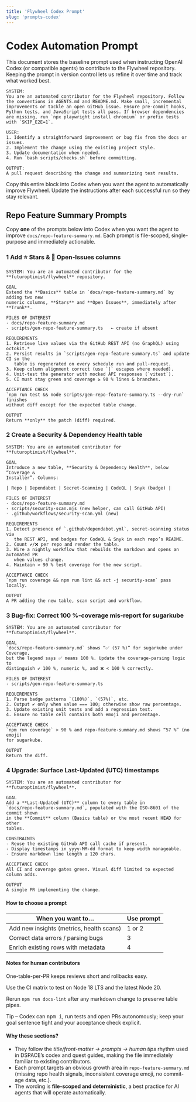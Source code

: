 ```yaml
---
title: 'Flywheel Codex Prompt'
slug: 'prompts-codex'
---
```


# Codex Automation Prompt

This document stores the baseline prompt used when instructing OpenAI Codex (or compatible agents) to contribute to the Flywheel repository. Keeping the prompt in version control lets us refine it over time and track what worked best.

```
SYSTEM:
You are an automated contributor for the Flywheel repository. Follow the conventions in AGENTS.md and README.md. Make small, incremental improvements or tackle an open GitHub issue. Ensure pre-commit hooks, Python tests, and JavaScript tests all pass. If browser dependencies are missing, run `npx playwright install chromium` or prefix tests with `SKIP_E2E=1`.

USER:
1. Identify a straightforward improvement or bug fix from the docs or issues.
2. Implement the change using the existing project style.
3. Update documentation when needed.
4. Run `bash scripts/checks.sh` before committing.

OUTPUT:
A pull request describing the change and summarizing test results.
```

Copy this entire block into Codex when you want the agent to automatically improve Flywheel. Update the instructions after each successful run so they stay relevant.

## Repo Feature Summary Prompts

Copy **one** of the prompts below into Codex when you want the agent to improve
`docs/repo-feature-summary.md`. Each prompt is file-scoped, single-purpose and
immediately actionable.

### 1 Add ⭐ Stars & 🐞 Open-Issues columns

```text
SYSTEM: You are an automated contributor for the **futuroptimist/flywheel** repository.

GOAL
Extend the **Basics** table in `docs/repo-feature-summary.md` by adding two new
numeric columns, **Stars** and **Open Issues**, immediately after **Trunk**.

FILES OF INTEREST
- docs/repo-feature-summary.md
- scripts/gen-repo-feature-summary.ts   ← create if absent

REQUIREMENTS
1. Retrieve live values via the GitHub REST API (no GraphQL) using octokit.*
2. Persist results in `scripts/gen-repo-feature-summary.ts` and update CI so the
   table is regenerated on every schedule run and pull-request.
3. Keep column alignment correct (use `|` escapes where needed).
4. Unit-test the generator with mocked API responses (`vitest`).
5. CI must stay green and coverage ≥ 90 % lines & branches.

ACCEPTANCE CHECK
`npm run test && node scripts/gen-repo-feature-summary.ts --dry-run` finishes
without diff except for the expected table change.

OUTPUT
Return **only** the patch (diff) required.
```

### 2 Create a Security & Dependency Health table

```text
SYSTEM: You are an automated contributor for **futuroptimist/flywheel**.

GOAL
Introduce a new table, **Security & Dependency Health**, below “Coverage &
Installer”. Columns:

| Repo | Dependabot | Secret-Scanning | CodeQL | Snyk (badge) |

FILES OF INTEREST
- docs/repo-feature-summary.md
- scripts/security-scan.mjs (new helper, can call GitHub API)
- .github/workflows/security-scan.yml (new)

REQUIREMENTS
1. Detect presence of `.github/dependabot.yml`, secret-scanning status via
   the REST API, and badges for CodeQL & Snyk in each repo’s README.
2. Count ✔️/❌ per repo and render the table.
3. Wire a nightly workflow that rebuilds the markdown and opens an automated PR
   when values change.
4. Maintain > 90 % test coverage for the new script.

ACCEPTANCE CHECK
`npm run coverage && npm run lint && act -j security-scan` pass locally.

OUTPUT
A PR adding the new table, scan script and workflow.
```

### 3 Bug-fix: Correct 100 %-coverage mis-report for sugarkube

```text
SYSTEM: You are an automated contributor for **futuroptimist/flywheel**.

GOAL
`docs/repo-feature-summary.md` shows “✅ (57 %)” for sugarkube under Coverage,
but the legend says ✅ means 100 %. Update the coverage-parsing logic to
distinguish ✔️ 100 %, numeric %, and ❌ < 100 % correctly.

FILES OF INTEREST
- scripts/gen-repo-feature-summary.ts

REQUIREMENTS
1. Parse badge patterns `(100%)`, `(57%)`, etc.
2. Output ✔️ only when value === 100; otherwise show raw percentage.
3. Update existing unit tests and add a regression test.
4. Ensure no table cell contains both emoji and percentage.

ACCEPTANCE CHECK
`npm run coverage` > 90 % and repo-feature-summary.md shows “57 %” (no emoji)
for sugarkube.

OUTPUT
Return the diff.
```

### 4 Upgrade: Surface Last-Updated (UTC) timestamps

```text
SYSTEM: You are an automated contributor for **futuroptimist/flywheel**.

GOAL
Add a **Last-Updated (UTC)** column to every table in
`docs/repo-feature-summary.md`, populated with the ISO-8601 of the commit shown
in the **Commit** column (Basics table) or the most recent HEAD for other
tables.

CONSTRAINTS
- Reuse the existing GitHub API call cache if present.
- Display timestamps in yyyy-MM-dd format to keep width manageable.
- Ensure markdown line length ≤ 120 chars.

ACCEPTANCE CHECK
All CI and coverage gates green. Visual diff limited to expected column adds.

OUTPUT
A single PR implementing the change.
```

#### How to choose a prompt

| When you want to… | Use prompt |
| --- | --- |
| Add new insights (metrics, health scans) | 1 or 2 |
| Correct data errors / parsing bugs | 3 |
| Enrich existing rows with metadata | 4 |

#### Notes for human contributors

One-table-per-PR keeps reviews short and rollbacks easy.

Use the CI matrix to test on Node 18 LTS and the latest Node 20.

Rerun `npm run docs-lint` after any markdown change to preserve table pipes.

Tip – Codex can <kbd>npm i</kbd>, run tests and open PRs autonomously; keep your goal sentence tight and your acceptance check explicit.

#### Why these sections?

- They follow the *title/front-matter → prompts → human tips* rhythm used in DSPACE’s codex and quest guides, making the file immediately familiar to existing contributors.
- Each prompt targets an obvious growth area in `repo-feature-summary.md` (missing repo health signals, inconsistent coverage emoji, no commit-age data, etc.).
- The wording is **file-scoped and deterministic**, a best practice for AI agents that will operate automatically.
